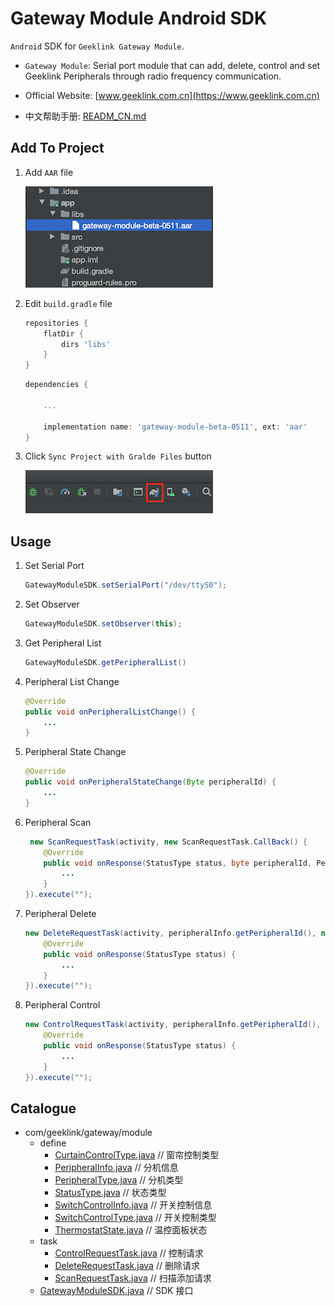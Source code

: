 # Gateway Module Android SDK

`Android` SDK for `Geeklink Gateway Module`.

- `Gateway Module`: Serial port module that can add, delete, control and set Geeklink Peripherals through radio frequency communication.

- Official Website: [www.geeklink.com.cn](https://www.geeklink.com.cn)

- 中文帮助手册: [READM_CN.md](README_CN.md)

## Add To Project

1. Add `AAR` file

    ![alt](image/aar_location.png)

 2. Edit `build.gradle` file
    ```Groovy
    repositories {
        flatDir {
            dirs 'libs'
        }
    }
    ```
    ```Groovy
    dependencies {

        ...

        implementation name: 'gateway-module-beta-0511', ext: 'aar'
    }
    ```
3. Click `Sync Project with Gralde Files` button

    ![alt](image/sync_project.png)

## Usage

1. Set Serial Port
    ```Java
    GatewayModuleSDK.setSerialPort("/dev/ttyS0");
    ```
2. Set Observer
    ```Java
    GatewayModuleSDK.setObserver(this);
    ```
3. Get Peripheral List
    ```Java
    GatewayModuleSDK.getPeripheralList()
    ```
4. Peripheral List Change
    ```Java
    @Override
    public void onPeripheralListChange() {
        ...
    }
    ```
5. Peripheral State Change
    ```Java
    @Override
    public void onPeripheralStateChange(Byte peripheralId) {
        ...
    }
    ```
6. Peripheral Scan
    ```Java
     new ScanRequestTask(activity, new ScanRequestTask.CallBack() {
        @Override
        public void onResponse(StatusType status, byte peripheralId, PeripheralType peripheralType) {
            ...
        }
    }).execute("");
    ```
7. Peripheral Delete
    ```Java
    new DeleteRequestTask(activity, peripheralInfo.getPeripheralId(), new DeleteRequestTask.CallBack() {
        @Override
        public void onResponse(StatusType status) {
            ...
        }
    }).execute("");
    ```
8. Peripheral Control
    ```Java
    new ControlRequestTask(activity, peripheralInfo.getPeripheralId(), thermostatState, new ControlRequestTask.CallBack() {
        @Override
        public void onResponse(StatusType status) {
            ...
        }
    }).execute("");
    ```

## Catalogue

 - com/geeklink/gateway/module
    - define
        - [CurtainControlType.java](readme/define/CurtainControlType.md) // 窗帘控制类型
        - [PeripheralInfo.java](readme/define/PeripheralInfo.md) // 分机信息
        - [PeripheralType.java](readme/define/PeripheralType.md) // 分机类型
        - [StatusType.java](readme/define/StatusType.md) // 状态类型
        - [SwitchControlInfo.java](readme/define/SwitchControlInfo.md) // 开关控制信息
        - [SwitchControlType.java](readme/define/SwitchControlType.md) // 开关控制类型
        - [ThermostatState.java](readme/define/ThermostatState.md) // 温控面板状态
    - task
        - [ControlRequestTask.java](readme/task/ControlRequestTask.md) // 控制请求
        - [DeleteRequestTask.java](readme/task/DeleteRequestTask.md) // 删除请求
        - [ScanRequestTask.java](readme/task/ScanRequestTask.md) // 扫描添加请求
     - [GatewayModuleSDK.java](readme/GatewayModuleSDK.md) // SDK 接口
